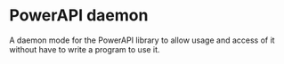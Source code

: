 # PowerAPI daemon

A daemon mode for the PowerAPI library to allow usage and access of it without have to write a program to use it.

